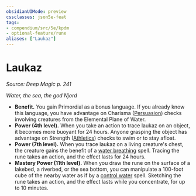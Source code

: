 ```yaml
---
obsidianUIMode: preview
cssclasses: json5e-feat
tags:
- compendium/src/5e/kpdm
- optional-feature/rune
aliases: ["Laukaz"]
---
```

# Laukaz
*Source: Deep Magic p. 241*  

*Water, the sea, the god Njord*

- **Benefit.** You gain Primordial as a bonus language. If you already know this language, you have advantage on Charisma ([Persuasion](/compendium/rules/skills.md#Persuasion)) checks involving creatures from the Elemental Plane of Water.  
- **Power (4th level).** When you take an action to trace laukaz on an object, it becomes more buoyant for 24 hours. Anyone grasping the object has advantage on Strength ([Athletics](/compendium/rules/skills.md#Athletics)) checks to swim or to stay afloat.  
- **Power (7th level).** When you trace laukaz on a living creature's chest, the creature gains the benefit of a [water breathing](compendium/spells/water-breathing.md) spell. Tracing the rune takes an action, and the effect lasts for 24 hours.  
- **Mastery Power (11th level).** When you draw the rune on the surface of a lakebed, a riverbed, or the sea bottom, you can manipulate a 100-foot cube of the nearby water as if by a [control water](compendium/spells/control-water.md) spell. Sketching the rune takes an action, and the effect lasts while you concentrate, for up to 10 minutes.